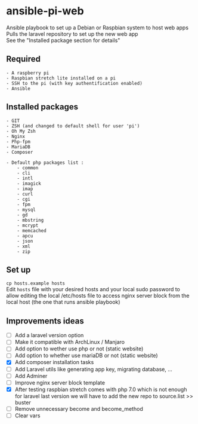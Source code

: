 # ansible-pi-web

Ansible playbook to set up a Debian or Raspbian system to host web apps  
Pulls the laravel repository to set up the new web app  
See the "Installed package section for details"  

## Required
    - A raspberry pi
    - Raspbian stretch lite installed on a pi
    - SSH to the pi (with key authentification enabled)
    - Ansible

## Installed packages
```shell
- GIT
- ZSH (and changed to default shell for user 'pi')
- Oh My Zsh
- Nginx
- Php-fpm
- MariaDB
- Composer

- Default php packages list :
    - common
    - cli
    - intl
    - imagick
    - imap
    - curl
    - cgi
    - fpm
    - mysql
    - gd
    - mbstring
    - mcrypt
    - memcached
    - apcu
    - json
    - xml
    - zip
```

## Set up
`cp hosts.example hosts`  
Edit `hosts` file with your desired hosts and your local sudo password to allow editing the local /etc/hosts file to access nginx server block from the local host (the one that runs ansible playbook)

## Improvements ideas
 - [ ] Add a laravel version option
 - [ ] Make it compatible with ArchLinux / Manjaro
 - [ ] Add option to wether use php or not (static website)
 - [ ] Add option to whether use mariaDB or not (static website)
 - [X] Add composer installation tasks
 - [ ] Add Laravel utils like generating app key, migrating database, ...
 - [ ] Add Adminer
 - [ ] Improve nginx server block template
 - [X] After testing raspbian stretch comes with php 7.0 which is not enough for laravel last version we will have to add the new repo to source.list >> buster
 - [ ] Remove unnecessary become and become_method
 - [ ] Clear vars
